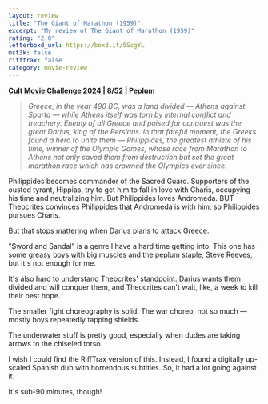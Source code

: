 ```yaml
---
layout: review
title: "The Giant of Marathon (1959)"
excerpt: "My review of The Giant of Marathon (1959)"
rating: "2.0"
letterboxd_url: https://boxd.it/5ScgYL
mst3k: false
rifftrax: false
category: movie-review
---
```


<b><a href="https://boxd.it/rIGbC/detail">Cult Movie Challenge 2024 | 8/52 | Peplum</a></b>

<blockquote><i>Greece, in the year 490 BC, was a land divided — Athens against Sparta — while Athens itself was torn by internal conflict and treachery. Enemy of all Greece and poised for conquest was the great Darius, king of the Persians. In that fateful moment, the Greeks found a hero to unite them — Philippides, the greatest athlete of his time, winner of the Olympic Games, whose race from Marathon to Athens not only saved them from destruction but set the great marathon race which has crowned the Olympics ever since.</i></blockquote>

Philippides becomes commander of the Sacred Guard. Supporters of the ousted tyrant, Hippias, try to get him to fall in love with Charis, occupying his time and neutralizing him. But Philippides loves Andromeda. BUT Theocrites convinces Philippides that Andromeda is with him, so Philippides pursues Charis.

But that stops mattering when Darius plans to attack Greece.

"Sword and Sandal" is a genre I have a hard time getting into. This one has some greasy boys with big muscles and the peplum staple, Steve Reeves, but it's not enough for me.

It's also hard to understand Theocrites' standpoint. Darius wants them divided and will conquer them, and Theocrites can't wait, like, a week to kill their best hope.

The smaller fight choreography is solid. The war choreo, not so much — mostly boys repeatedly tapping shields.

The underwater stuff is pretty good, especially when dudes are taking arrows to the chiseled torso.

I wish I could find the RiffTrax version of this. Instead, I found a digitally up-scaled Spanish dub with horrendous subtitles. So, it had a lot going against it.

It's sub-90 minutes, though!
